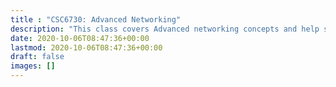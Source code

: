```yaml
---
title : "CSC6730: Advanced Networking"
description: "This class covers Advanced networking concepts and help students gain an understanding of the design rationale of the Internet"
date: 2020-10-06T08:47:36+00:00
lastmod: 2020-10-06T08:47:36+00:00
draft: false
images: []
---
```


